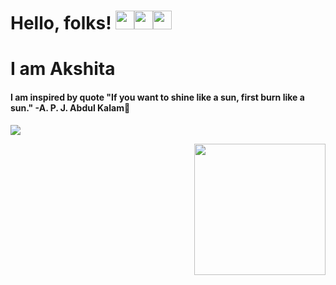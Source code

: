 # Hello, folks! <img src="https://emoji.slack-edge.com/T0172CCPGUW/party-blob/d7253707fa13e9ee.gif" width="30"/><img src="https://emoji.slack-edge.com/T0172CCPGUW/party-blob/d7253707fa13e9ee.gif" width="30"/><img src="https://emoji.slack-edge.com/T0172CCPGUW/party-blob/d7253707fa13e9ee.gif" width="30"/>
# I am Akshita

#### I am inspired by quote "If you want to shine like a sun, first burn like a sun." -A. P. J. Abdul Kalam🙏

![](http://github-profile-summary-cards.vercel.app/api/cards/profile-details?username=akshtag1&theme=nord_bright)


</div>
<img align="right" img src="https://raw.githubusercontent.com/akshitagupta15june/akshitagupta15june/master/200w.webp" width="210px">
